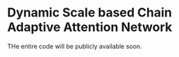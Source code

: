 # Dynamic Scale based Chain Adaptive Attention Network

THe entire code will be publicly available soon.
